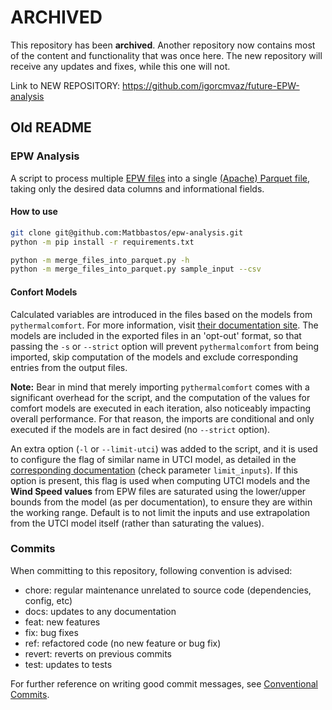 # ARCHIVED
This repository has been **archived**. Another repository now contains most of the content and functionality that was once here. The new repository will receive any updates and fixes, while this one will not.

Link to NEW REPOSITORY: https://github.com/igorcmvaz/future-EPW-analysis

## Old README
### EPW Analysis
A script to process multiple [EPW files](https://climate.onebuilding.org/papers/EnergyPlus_Weather_File_Format.pdf) into a single [(Apache) Parquet file](https://parquet.apache.org/docs/file-format/), taking only the desired data columns and informational fields.

#### How to use
```bash
git clone git@github.com:Matbbastos/epw-analysis.git
python -m pip install -r requirements.txt

python -m merge_files_into_parquet.py -h
python -m merge_files_into_parquet.py sample_input --csv
```

#### Confort Models
Calculated variables are introduced in the files based on the models from `pythermalcomfort`. For more information, visit [their documentation site](https://pythermalcomfort.readthedocs.io/en/latest/reference/pythermalcomfort.html#comfort-models). The models are included in the exported files in an 'opt-out' format, so that passing the `-s` or `--strict` option will prevent `pythermalcomfort` from being imported, skip computation of the models and exclude corresponding entries from the output files.

**Note:** Bear in mind that merely importing `pythermalcomfort` comes with a significant overhead for the script, and the computation of the values for comfort models are executed in each iteration, also noticeably impacting overall performance.  For that reason, the imports are conditional and only executed if the models are in fact desired (no `--strict` option).

An extra option (`-l` or `--limit-utci`) was added to the script, and it is used to configure the flag of similar name in UTCI model, as detailed in the [corresponding documentation](https://pythermalcomfort.readthedocs.io/en/latest/reference/pythermalcomfort.html#universal-thermal-climate-index-utci) (check parameter `limit_inputs`). If this option is present, this flag is used when computing UTCI models and the **Wind Speed values** from EPW files are saturated using the lower/upper bounds from the model (as per documentation), to ensure they are within the working range. Default is to not limit the inputs and use extrapolation from the UTCI model itself (rather than saturating the values).

### Commits
When committing to this repository, following convention is advised:

* chore: regular maintenance unrelated to source code (dependencies, config, etc)
* docs: updates to any documentation
* feat: new features
* fix: bug fixes
* ref: refactored code (no new feature or bug fix)
* revert: reverts on previous commits
* test: updates to tests

For further reference on writing good commit messages, see [Conventional Commits](https://www.conventionalcommits.org).

